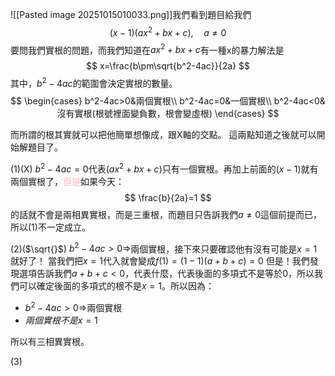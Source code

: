 ![[Pasted image 20251015010033.png]]我們看到題目給我們
$$
(x-1)(ax^2+bx+c),\quad a\neq 0
$$
要問我們實根的問題，而我們知道在$ax^2+bx+c$有一種x的暴力解法是
$$
x=\frac{b\pm\sqrt{b^2-4ac}}{2a}
$$
其中，$b^2-4ac$的範圍會決定實根的數量。
$$
\begin{cases}
b^2-4ac>0&兩個實根\\
b^2-4ac=0&一個實根\\
b^2-4ac<0&沒有實根(根號裡面變負數，根會變虛根)
\end{cases}
$$

而所謂的根其實就可以把他簡單想像成，跟X軸的交點。
這兩點知道之後就可以開始解題目了。

(1)(X)
$b^2-4ac=0$代表$(ax^2+bx+c)$只有一個實根。再加上前面的$(x-1)$就有兩個實根了，<font color="#ffb3c6">但是</font>如果今天：
$$
\frac{b}{2a}=1
$$
的話就不會是兩相異實根，而是三重根，而題目只告訴我們$a\neq0$這個前提而已，所以(1)不一定成立。

(2)($\sqrt{}$)
$b^2-4ac>0\Rightarrow$兩個實根，接下來只要確認他有沒有可能是$x=1$就好了！
當我們把$x=1$代入就會變成$f(1)=(1-1)(a+b+c)=0$
但是！我們發現選項告訴我們$a+b+c<0$，代表什麼，代表後面的多項式不是等於0，所以我們可以確定後面的多項式的根不是$x=1$。所以因為：
- $b^2-4ac>0\Rightarrow$兩個實根
- $兩個實根不是x=1$

所以有三相異實根。

(3)
